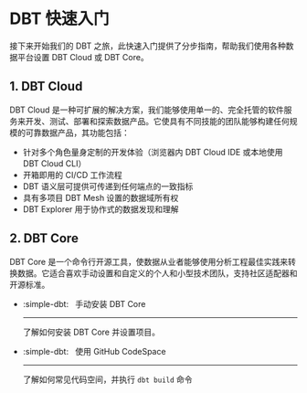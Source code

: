 # DBT 快速入门

接下来开始我们的 DBT 之旅，此快速入门提供了分步指南，帮助我们使用各种数据平台设置 DBT Cloud 或 DBT Core。

## 1. DBT Cloud

DBT Cloud 是一种可扩展的解决方案，我们能够使用单一的、完全托管的软件服务来开发、测试、部署和探索数据产品。它使具有不同技能的团队能够构建任何规模的可靠数据产品，其功能包括：

- 针对多个角色量身定制的开发体验（浏览器内 DBT Cloud IDE 或本地使用 DBT Cloud CLI）
- 开箱即用的 CI/CD 工作流程
- DBT 语义层可提供可传递到任何端点的一致指标
- 具有多项目 DBT Mesh 设置的数据域所有权
- DBT Explorer 用于协作式的数据发现和理解

## 2. DBT Core

DBT Core 是一个命令行开源工具，使数据从业者能够使用分析工程最佳实践来转换数据。它适合喜欢手动设置和自定义的个人和小型技术团队，支持社区适配器和开源标准。


<div class="grid cards" markdown>

- :simple-dbt: &nbsp; 手动安装 DBT Core

    ---
    了解如何安装 DBT Core 并设置项目。

- :simple-dbt: &nbsp; 使用 GitHub CodeSpace

    ---
    了解如何常见代码空间，并执行 `dbt build` 命令

</div>
